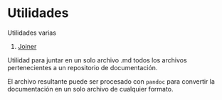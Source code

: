 # Utilidades

Utilidades varias

1. [Joiner](joiner/)

 Utilidad para juntar en un solo archivo .md todos los archivos pertenecientes a un repositorio de documentación.

 El archivo resultante puede ser procesado con `pandoc` para convertir la documentación en un solo archivo de cualquier formato.
